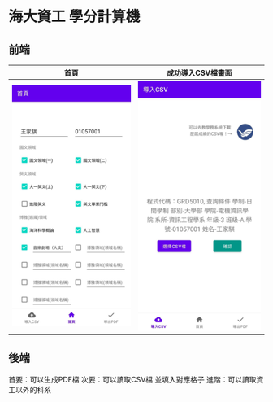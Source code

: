 # 海大資工 學分計算機

## 前端
|  首頁   | 成功導入CSV檔畫面  |
|  ----  | ----  |
| <img src="https://github.com/partner0487/NTOU-credit-calculation/blob/master/image/home.jpg">  | <img src="https://github.com/partner0487/NTOU-credit-calculation/blob/master/image/csv.png"> |

## 後端
首要：可以生成PDF檔
次要：可以讀取CSV檔 並填入對應格子
進階：可以讀取資工以外的科系 
